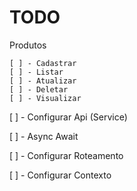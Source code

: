# TODO
Produtos

    [ ] - Cadastrar
    [ ] - Listar
    [ ] - Atualizar
    [ ] - Deletar
    [ ] - Visualizar

[ ] - Configurar Api (Service)

[ ] - Async Await

[ ] - Configurar Roteamento

[ ] - Configurar Contexto 
